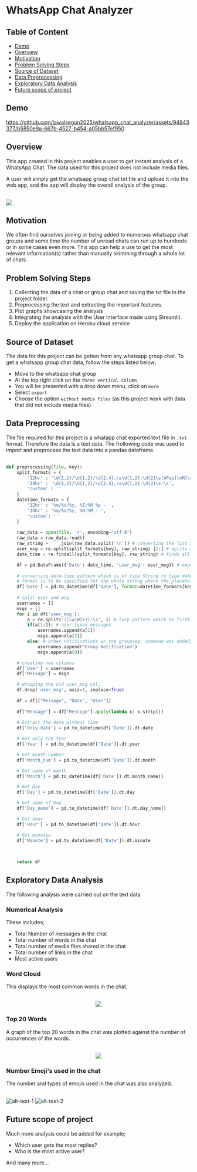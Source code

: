 # WhatsApp Chat Analyzer

## Table of Content
* [Demo](#demo)
* [Overview](#overview)
* [Motivation](#motivation)
* [Problem Solving Steps](#problem-solving-steps)
* [Source of Dataset](#source-of-dataset)
* [Data Preprocessing](#data-preprocessing)
* [Exploratory Data Analysis](#exploratory-data-analysis)
* [Future scope of project](#future-scope-of-project)

## Demo





https://github.com/lawalsegun2025/whatsapp_chat_analyzer/assets/94943377/b5850e9a-667b-4527-b454-a05bb57ef950




## Overview

This app created in this project enables a user to get instant analysis of a WhatsApp Chat. The data used for this project does not include media files.

A user will simply get the whatsapp group chat txt file and upload it into the web app, and the app will display the overall analysis of the group.<br/><br/>

<img src="img/whatsapp.png">

## Motivation

We often find ourselves joining or being added to numerous whatsapp chat groups and some time the number of unread chats can run up to hundreds or in some cases even more. This app can help a use to get the most relevant information(s) rather than manually skimming through a whole lot of chats.

## Problem Solving Steps

1. Collecting the data of a chat or group chat and saving the txt file in the project folder.
2. Preprocessing the text and extracting the important features.
3. Plot graphs showcasing the analysis
4. Integrating the analysis with the User Interface made using Streamlit. 
5. Deploy the application on Heroku cloud service

## Source of Dataset

The data for this project can be gotten from any whatsapp group chat. To get a whatsapp group chat data, follow the steps listed below;

* Move to the whatsapp chat group
* At the top right click on the `three vertical column`
* You will be presented with a drop down menu, click on `more`
* Select `export`
* Choose the option `without media files` (as this project work with data that did not include media files)

## Data Preprocessing

The file required for this project is a whatapp chat exported text file in `.txt` format. Therefore the data is a text data. The frollowing code was used to import and preprocess the text data into a pandas dataframe.</br></br>

```python
def preprocessing(file, key):
    split_formats = {
        '12hr' : '\d{1,2}/\d{1,2}/\d{2,4},\s\d{1,2}:\d{2}\s[APap][mM]\s-\s',
        '24hr' : '\d{1,2}/\d{1,2}/\d{2,4},\s\d{1,2}:\d{2}\s-\s',
        'custom' : ''
    }
    datetime_formats = {
        '12hr' : '%m/%d/%y, %I:%M %p - ',
        '24hr' : '%m/%d/%y, %H:%M - ',
        'custom': ''
    }
    
    raw_data = open(file, 'r', encoding="utf-8")
    raw_data = raw_data.read()
    raw_string = ' '.join(raw_data.split('\n')) # converting the list split by newline char. as one whole string as there can be multi-line messages
    user_msg = re.split(split_formats[key], raw_string) [1:] # splits at all the date-time pattern, resulting in list of all the messages with user names
    date_time = re.findall(split_formats[key], raw_string) # finds all the date-time patterns

    df = pd.DataFrame({'Date': date_time, 'user_msg': user_msg}) # exporting it to a df
        
    # converting date-time pattern which is of type String to type datetime,
    # format is to be specified for the whole string where the placeholders are extracted by the method 
    df['Date'] = pd.to_datetime(df['Date'], format=datetime_formats[key])
    
    # split user and msg 
    usernames = []
    msgs = []
    for i in df['user_msg']:
        a = re.split('([\w\W]+?):\s', i) # lazy pattern match to first {user_name}: pattern and spliting it aka each msg from a user
        if(a[1:]): # user typed messages
            usernames.append(a[1])
            msgs.append(a[2])
        else: # other notifications in the group(eg: someone was added, some left ...)
            usernames.append("Group Notification")
            msgs.append(a[0])

    # creating new columns         
    df['User'] = usernames
    df['Message'] = msgs

    # dropping the old user_msg col.
    df.drop('user_msg', axis=1, inplace=True)
    
    df = df[["Message", "Date", "User"]]
    
    df["Message"] = df["Message"].apply(lambda x: x.strip())
    
    # Extract the date without time
    df['Only date'] = pd.to_datetime(df['Date']).dt.date

    # Get only the Year
    df['Year'] = pd.to_datetime(df['Date']).dt.year

    # Get month number
    df['Month_num'] = pd.to_datetime(df['Date']).dt.month

    # Get name of month
    df['Month'] = pd.to_datetime(df['Date']).dt.month_name()

    # Get Day
    df['Day'] = pd.to_datetime(df['Date']).dt.day

    # Get name of Day
    df['Day_name'] = pd.to_datetime(df['Date']).dt.day_name()

    # Get hour
    df['Hour'] = pd.to_datetime(df['Date']).dt.hour

    # Get minutes
    df['Minute'] = pd.to_datetime(df['Date']).dt.minute

    
    
    return df
```

## Exploratory Data Analysis

The following analysis were carried out on the text data

### Numerical Analysis
These includes;
* Total Number of messages in the chat
* Total number of words in the chat
* Total number of media files shared in the chat
* Total number of links in the chat
* Most active users

### Word Cloud

This displays the most common words in the chat.</br></br>
<div align="center">
    <img src="img/whatsapp_woordcloud.png">
</div>

### Top 20 Words

A graph of the top 20 words in the chat was plotted against the number of occurrences of the words.</br></br>
<div align="center">
    <img src="img/most_commo_words.png">
</div>

### Number Emoji's used in the chat
The number and types of emojis used in the chat was also analyzed.</br></br>

![alt-text-1](img/emoji1.png) ![alt-text-2](img/emoji2.png)

## Future scope of project

Much more analysis could be added for example; 
* Which user gets the most replies?
* Who is the most active user?

And many more...
